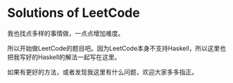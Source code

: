 # Solutions of LeetCode

我也找点多样的事情做，一点点增加难度。

所以开始做LeetCode的题目吧。因为LeetCode本身不支持Haskell，所以这里也把我写好的Haskell的解法一起写在这里。

如果有更好的方法，或者发现我这里有什么问题，欢迎大家多多指正。